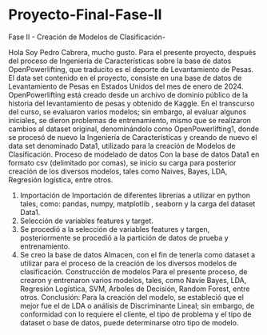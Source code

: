 # Proyecto-Final-Fase-II
Fase II - Creación de Modelos de Clasificación-

Hola Soy Pedro Cabrera, mucho gusto.
Para el presente proyecto, después del proceso de Ingeniería de Características sobre la base de datos OpenPowerlifting, que traducito es el deporte de Levantamiento de Pesas.
El data set contenido en el proyecto, consiste en una base de datos de Levantamiento de Pesas en Estados Unidos del mes de enero de 2024. OpenPowerlifting está creado desde un archivo de dominio público de la historia del levantamiento de pesas y obtenido de Kaggle.
En el transcurso del curso, se evaluaron varios modelos; sin embargo, al evaluar algunos iniciales, se dieron problemas de entrenamiento, mismo que se realizaron cambios al dataset original, denominándolo como OpenPowerlifting1, donde se procesó de nuevo la Ingeniería de Características y creando de nuevo el data set denominado Data1, utilizado para la creación de Modelos de Clasificación.
Proceso de modelado de datos
Con la base de datos Data1 en formato csv (delimitado por comas), se inicio su carga para posterior creación de los diversos modelos, tales como Naives, Bayes, LDA, Regresión logística, entre otros.
1.	Importación de Importación de diferentes librerías a utilizar en python tales, como: pandas, numpy, matplotlib , seaborn y la carga del dataset Data1.
2.	Selección de variables features y target. 
3.	Se procedió a la selección de variables features y targen, posteriormente se procedió a la partición de datos de prueba y entrenamiento.
4.	Se creo la base de datos Almacen, con el fin de tenerla como dataset a utilizar para el proceso de la creación de los diversos modelos de clasificación.
Construcción de modelos
Para el presente proceso, de crearon y entrenaron varios modelos, tales, como Navie Bayes, LDA, Regresión Logística, SVM, Arboles de Decisión, Random Forest, entre otros.
Conclusión:
Para la creación del modelo, se estableció que el mejor fue el de LDA o análisis de Discriminante Lineal; sin embargo, de conformidad con lo requiere el cliente, el tipo de problema y el tipo de dataset o base de datos, puede determinarse otro tipo de modelo. 

